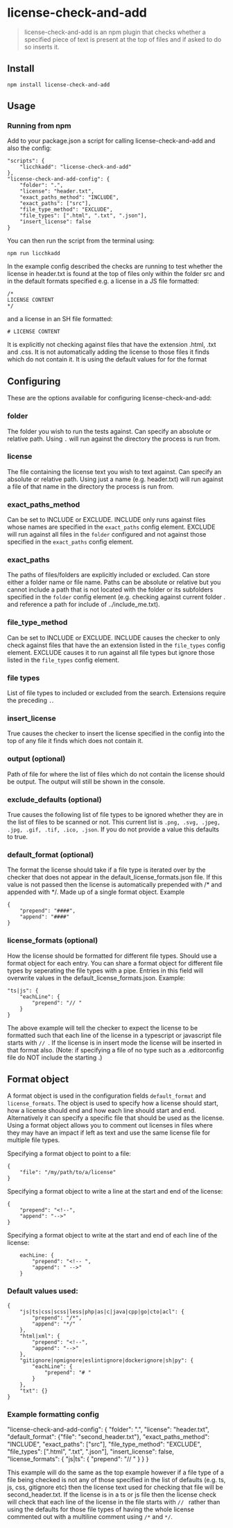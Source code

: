 # license-check-and-add

> license-check-and-add is an npm plugin that checks whether a specified piece of text is present at the top of files and if asked to do so inserts it.

## Install
```
npm install license-check-and-add
```

## Usage

### Running from npm
Add to your package.json a script for calling license-check-and-add and also the config:

```
"scripts": {
    "licchkadd": "license-check-and-add"
},
"license-check-and-add-config": {
    "folder": ".",
    "license": "header.txt",
    "exact_paths_method": "INCLUDE",
    "exact_paths": ["src"],
    "file_type_method": "EXCLUDE",
    "file_types": [".html", ".txt", ".json"],
    "insert_license": false
}
```

You can then run the script from the terminal using:

```
npm run licchkadd
```

In the example config described the checks are running to test whether the license in header.txt is found at the top of files only within the folder src and in the default formats specified e.g. a license in a JS file formatted:
```
/*
LICENSE CONTENT
*/
```
and a license in an SH file formatted:
```
# LICENSE CONTENT
```
It is explicitly not checking against files that have the extension .html, .txt and .css. It is not automatically adding the license to those files it finds which do not contain it. It is using the default values for for the format 

## Configuring

These are the options available for configuring license-check-and-add:

### folder
The folder you wish to run the tests against. Can specify an absolute or relative path. Using `.` will run against the directory the process is run from.

### license
The file containing the license text you wish to text against. Can specify an absolute or relative path. Using just a name (e.g. header.txt) will run against a file of that name in the directory the process is run from.

### exact_paths_method
Can be set to INCLUDE or EXCLUDE. INCLUDE only runs against files whose names are specified in the `exact_paths` config element. EXCLUDE will run against all files in the `folder` configured and not against those specified in the `exact_paths` config element.

### exact_paths
The paths of files/folders are explicitly included or excluded. Can store either a folder name or file name. Paths can be absolute or relative but you cannot include a path that is not located with the folder or its subfolders specified in the `folder` config element (e.g. checking against current folder . and reference a path for include of ../include_me.txt).

### file_type_method
Can be set to INCLUDE or EXCLUDE. INCLUDE causes the checker to only check against files that have the an extension listed in the `file_types` config element. EXCLUDE causes it to run against all file types but ignore those listed in the `file_types` config element. 

### file types
List of file types to included or excluded from the search. Extensions require the preceding `.`.

### insert_license
True causes the checker to insert the license specified in the config into the top of any file it finds which does not contain it.

### output (optional)
Path of file for where the list of files which do not contain the license should be output. The output will still be shown in the console.

### exclude_defaults (optional)
True causes the following list of file types to be ignored whether they are in the list of files to be scanned or not. This current list is `.png, .svg, .jpeg, .jpg, .gif, .tif, .ico, .json`. If you do not provide a value this defaults to true.

### default_format (optional)
The format the license should take if a file type is iterated over by the checker that does not appear in the default_license_formats.json file. If this value is not passed then the license is automatically prepended with /* and appended with */. Made up of a single format object. Example
```
{
    "prepend": "####",
    "append": "####"
}
```

### license_formats (optional)
How the license should be formatted for different file types. Should use a format object for each entry. You can share a format object for different file types by seperating the file types with a pipe. Entries in this field will overwrite values in the default_license_formats.json. Example:
```
"ts|js": {
    "eachLine": {
        "prepend": "// "
    }
}
```
The above example will tell the checker to expect the license to be formatted such that each line of the license in a typescript or javascript file starts with `// `. If the license is in insert mode the license will be inserted in that format also. (Note: if specifying a file of no type such as a .editorconfig file do NOT include the starting .)

## Format object
A format object is used in the configuration fields `default_format` and `license_formats`. The object is used to specify how a license should start, how a license should end and how each line should start and end. Alternatively it can specify a specific file that should be used as the license. Using a format object allows you to comment out licenses in files where they may have an impact if left as text and use the same license file for multiple file types.

Specifying a format object to point to a file:
```
{
    "file": "/my/path/to/a/license"
}
```

Specifying a format object to write a line at the start and end of the license:
```
{
    "prepend": "<!--",
    "append": "-->"
}
```

Specifying a format object to write at the start and end of each line of the license:
```
    eachLine: {
        "prepend": "<!-- ",
        "append": " -->"
    }
```

### Default values used:
```
{
    "js|ts|css|scss|less|php|as|c|java|cpp|go|cto|acl": {
        "prepend": "/*",
        "append": "*/"
    },
    "html|xml": {
        "prepend": "<!--",
        "append": "-->" 
    },
    "gitignore|npmignore|eslintignore|dockerignore|sh|py": {
        "eachLine": {
            "prepend": "# "
        }
    },
    "txt": {}
}
```

### Example formatting config
"license-check-and-add-config": {
    "folder": ".",
    "license": "header.txt",
    "default_format": {"file": "second_header.txt"},
    "exact_paths_method": "INCLUDE",
    "exact_paths": ["src"],
    "file_type_method": "EXCLUDE",
    "file_types": [".html", ".txt", ".json"],
    "insert_license": false,
    "license_formats": {
        "js|ts": {
            "prepend": "// "
        }
    }
}

This example will do the same as the top example however if a file type of a file being checked is not any of those specified in the list of defaults (e.g. ts, js, css, gitignore etc) then the license text used for checking that file will be second_header.txt. If the license is in a ts or js file then the license check will check that each line of the license in the file starts with `// ` rather than using the defaults for those file types of having the whole license commented out with a multiline comment using `/*` and `*/`.